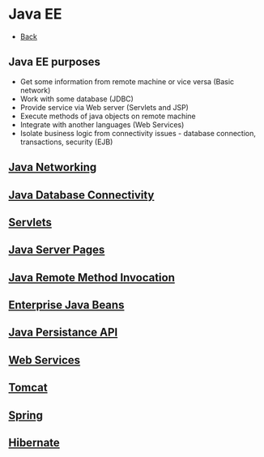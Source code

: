 # Java EE

+ [Back](../README.md)

## Java EE purposes

+ Get some information from remote machine or vice versa (Basic network)
+ Work with some database (JDBC)
+ Provide service via Web server (Servlets and JSP)
+ Execute methods of java objects on remote machine
+ Integrate with another languages (Web Services)
+ Isolate business logic from connectivity issues - 
    database connection, transactions, security (EJB)

## [Java Networking](net/README.md)
## [Java Database Connectivity](jdbc/README.md)
## [Servlets](servlet/README.md)
## [Java Server Pages](jsp/README.md)
## [Java Remote Method Invocation](rmi/README.md)
## [Enterprise Java Beans](ejb/README.md)
## [Java Persistance API](jpa/README.md)
## [Web Services](webservices/README.md)
## [Tomcat](tomcat/README.md)
## [Spring](spring/README.md)
## [Hibernate](hibernate/README.md)
